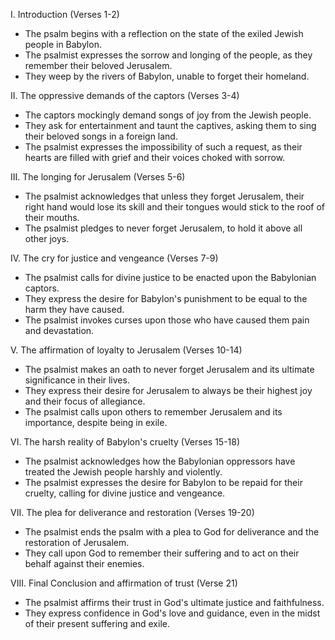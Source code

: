 I. Introduction (Verses 1-2)
- The psalm begins with a reflection on the state of the exiled Jewish people in Babylon.
- The psalmist expresses the sorrow and longing of the people, as they remember their beloved Jerusalem.
- They weep by the rivers of Babylon, unable to forget their homeland.

II. The oppressive demands of the captors (Verses 3-4)
- The captors mockingly demand songs of joy from the Jewish people.
- They ask for entertainment and taunt the captives, asking them to sing their beloved songs in a foreign land.
- The psalmist expresses the impossibility of such a request, as their hearts are filled with grief and their voices choked with sorrow.

III. The longing for Jerusalem (Verses 5-6)
- The psalmist acknowledges that unless they forget Jerusalem, their right hand would lose its skill and their tongues would stick to the roof of their mouths.
- The psalmist pledges to never forget Jerusalem, to hold it above all other joys.

IV. The cry for justice and vengeance (Verses 7-9)
- The psalmist calls for divine justice to be enacted upon the Babylonian captors.
- They express the desire for Babylon's punishment to be equal to the harm they have caused.
- The psalmist invokes curses upon those who have caused them pain and devastation.

V. The affirmation of loyalty to Jerusalem (Verses 10-14)
- The psalmist makes an oath to never forget Jerusalem and its ultimate significance in their lives.
- They express their desire for Jerusalem to always be their highest joy and their focus of allegiance.
- The psalmist calls upon others to remember Jerusalem and its importance, despite being in exile.

VI. The harsh reality of Babylon's cruelty (Verses 15-18)
- The psalmist acknowledges how the Babylonian oppressors have treated the Jewish people harshly and violently.
- The psalmist expresses the desire for Babylon to be repaid for their cruelty, calling for divine justice and vengeance.

VII. The plea for deliverance and restoration (Verses 19-20)
- The psalmist ends the psalm with a plea to God for deliverance and the restoration of Jerusalem.
- They call upon God to remember their suffering and to act on their behalf against their enemies.

VIII. Final Conclusion and affirmation of trust (Verse 21)
- The psalmist affirms their trust in God's ultimate justice and faithfulness.
- They express confidence in God's love and guidance, even in the midst of their present suffering and exile.